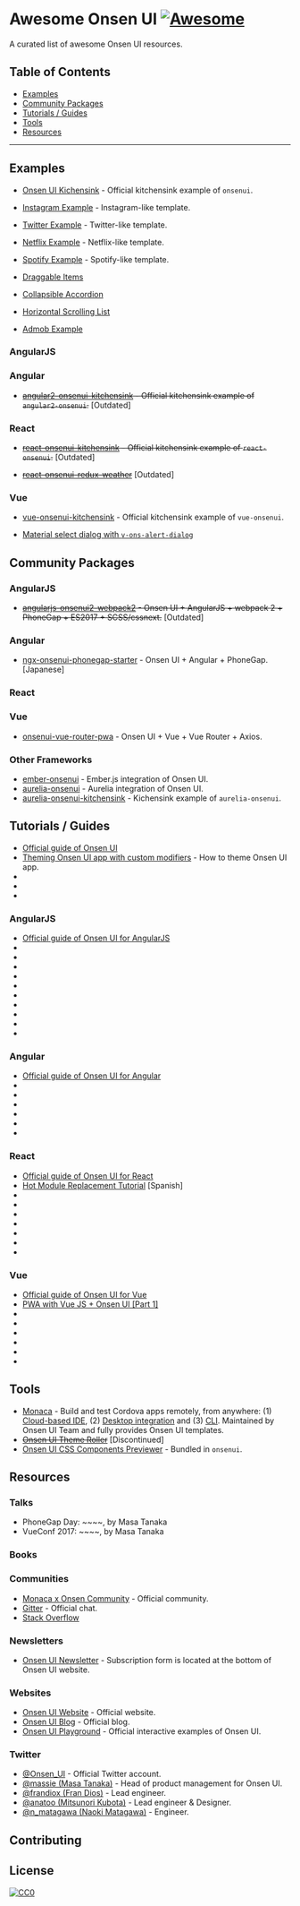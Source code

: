 # Awesome Onsen UI [![Awesome](https://cdn.rawgit.com/sindresorhus/awesome/d7305f38d29fed78fa85652e3a63e154dd8e8829/media/badge.svg)](https://github.com/sindresorhus/awesome)

A curated list of awesome Onsen UI resources.

## Table of Contents

* [Examples](#examples)
* [Community Packages](#community-packages)
* [Tutorials / Guides](#tutorials-guides)
* [Tools](#tools)
* [Resources](#resources)

----

## Examples

* [Onsen UI Kichensink](https://tutorial.onsen.io/?framework=vanilla&category=common%20patterns&module=kitchensink) - Official kitchensink example of `onsenui`.
<!-- Screenshot here -->
* [Instagram Example](https://tutorial.onsen.io/?framework=vanilla&category=user%20interface%20tutorials&module=instagram_model) - Instagram-like template.
<!-- Screenshot here -->
* [Twitter Example](https://tutorial.onsen.io/?framework=vanilla&category=user%20interface%20tutorials&module=twitter_model) - Twitter-like template.
<!-- Screenshot here -->
* [Netflix Example](https://tutorial.onsen.io/?framework=vanilla&category=user%20interface%20tutorials&module=netflix_model) - Netflix-like template.
<!-- Screenshot here -->
* [Spotify Example](https://tutorial.onsen.io/?framework=vanilla&category=user%20interface%20tutorials&module=spotify_model) - Spotify-like template.
<!-- Screenshot here -->
* [Draggable Items](https://github.com/munsterlander/Onsen-Examples/tree/master/Draggable-Items)
<!-- Screenshot here -->
* [Collapsible Accordion](https://github.com/munsterlander/Onsen-Examples/tree/master/Accordion-List)
<!-- Screenshot here -->
* [Horizontal Scrolling List](https://github.com/munsterlander/Onsen-Examples/tree/master/Horizontal-List)
<!-- Screenshot here -->
* [Admob Example](https://github.com/munsterlander/Onsen-Examples/tree/master/Admob-Example)
<!-- Screenshot here -->

### AngularJS


### Angular

* ~~[angular2-onsenui-kitchensink](https://github.com/OnsenUI/angular2-onsenui-kitchensink) - Official kitchensink example of `angular2-onsenui`.~~ [Outdated]
<!-- Screenshot here -->

### React

* ~~[react-onsenui-kitchensink](https://github.com/OnsenUI/react-onsenui-kitchensink) - Official kitchensink example of `react-onsenui`.~~ [Outdated]
<!-- Screenshot here -->
* ~~[react-onsenui-redux-weather](https://github.com/argelius/react-onsenui-redux-weather)~~ [Outdated]
<!-- Screenshot here -->

### Vue

* [vue-onsenui-kitchensink](https://github.com/frandiox/vue-onsenui-kitchensink) - Official kitchensink example of `vue-onsenui`.
<!-- Screenshot here -->
* [Material select dialog with `v-ons-alert-dialog`](https://github.com/OnsenUI/OnsenUI/issues/2137)
<!-- Screenshot here -->

## Community Packages

### AngularJS

* ~~[angularjs-onsenui2-webpack2](https://github.com/puku0x/angularjs-onsenui2-webpack2) - Onsen UI + AngularJS + webpack 2 + PhoneGap + ES2017 + SCSS/cssnext.~~ [Outdated]

### Angular

* [ngx-onsenui-phonegap-starter](https://github.com/puku0x/ngx-onsenui-phonegap-starter) - Onsen UI + Angular + PhoneGap. [Japanese]

### React


### Vue

* [onsenui-vue-router-pwa](https://github.com/superpikar/onsenui-vue-router-pwa) - Onsen UI + Vue + Vue Router + Axios.

### Other Frameworks

* [ember-onsenui](https://github.com/sukima/ember-onsenui) - Ember.js integration of Onsen UI.
* [aurelia-onsenui](https://github.com/sidloki/aurelia-onsenui) - Aurelia integration of Onsen UI.
* [aurelia-onsenui-kitchensink](https://github.com/sidloki/aurelia-onsenui-kitchensink) - Kichensink example of `aurelia-onsenui`.

## Tutorials / Guides

* [Official guide of Onsen UI](https://)
* [Theming Onsen UI app with custom modifiers]() - How to theme Onsen UI app.
* []()
* []()
* []()

### AngularJS

* [Official guide of Onsen UI for AngularJS](https://)
* []()
* []()
* []()
* []()
* []()
* []()
* []()
* []()
* []()
* []()

### Angular

* [Official guide of Onsen UI for Angular](https://)
* []()
* []()
* []()
* []()
* []()
* []()

### React

* [Official guide of Onsen UI for React](https://)
* [Hot Module Replacement Tutorial](http://michogarcia.org/cordova-hmr-react-tutorial/) [Spanish]
* []()
* []()
* []()
* []()
* []()
* []()
* []()

### Vue

* [Official guide of Onsen UI for Vue](https://)
* [PWA with Vue JS + Onsen UI [Part 1]](https://medium.com/@yessika21289/pwa-with-vue-js-onsen-ui-part-1-bdbf35f92efd)
* []()
* []()
* []()
* []()
* []()
* []()

## Tools

* [Monaca](https://monaca.io/) - Build and test Cordova apps remotely, from anywhere: (1) [Cloud-based IDE](https://monaca.io/cloud.html), (2) [Desktop integration](https://monaca.io/localkit.html) and (3) [CLI](https://monaca.io/cli.html). Maintained by Onsen UI Team and fully provides Onsen UI templates.
* ~~[Onsen UI Theme Roller](https://components.onsen.io/)~~ [Discontinued]
* [Onsen UI CSS Components Previewer]() - Bundled in `onsenui`.

## Resources

### Talks

* PhoneGap Day: ~~~~, by Masa Tanaka
* VueConf 2017: ~~~~, by Masa Tanaka

### Books

### Communities

* [Monaca x Onsen Community](https://community.onsen.io/) - Official community.
* [Gitter](https://gitter.im/OnsenUI/OnsenUI) - Official chat.
* [Stack Overflow]()

### Newsletters

* [Onsen UI Newsletter](https://onsen.io/) - Subscription form is located at the bottom of Onsen UI website.

### Websites

* [Onsen UI Website](https://onsen.io/) - Official website.
* [Onsen UI Blog](https://onsen.io/blog/) - Official blog.
* [Onsen UI Playground](https://tutorial.onsen.io/) - Official interactive examples of Onsen UI.

### Twitter

* [@Onsen_UI](https://twitter.com/Onsen_UI) - Official Twitter account.
* [@massie (Masa Tanaka)](https://twitter.com/massie) - Head of product management for Onsen UI.
* [@frandiox (Fran Dios)](https://twitter.com/frandiox) - Lead engineer.
* [@anatoo (Mitsunori Kubota)](https://twitter.com/anatoo) - Lead engineer & Designer.
* [@n_matagawa (Naoki Matagawa)](https://twitter.com/n_matagawa) - Engineer.

## Contributing

## License

[![CC0](http://i.creativecommons.org/p/zero/1.0/88x31.png)](http://creativecommons.org/publicdomain/zero/1.0/)

